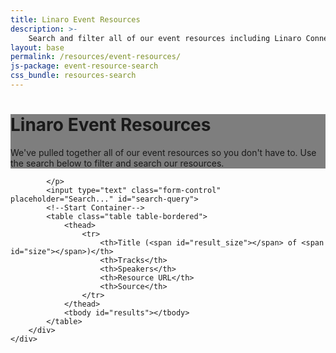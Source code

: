 ```yaml
---
title: Linaro Event Resources
description: >-
    Search and filter all of our event resources including Linaro Connect and other events we attend.
layout: base
permalink: /resources/event-resources/
js-package: event-resource-search
css_bundle: resources-search
---
```

<div class="container-fluid responsive-background" id="header-container" style="background: linear-gradient(rgba(0, 0, 0, 0.5), rgba(0, 0, 0, 0.5)), url('/assets/images/content/resources-header.png');">
    <div class="row overlay padded-row" id="resources">
        <div class="container text-center">
            <h1 class="center-block">Linaro Event Resources</h1>
            <p class="center-block">
                We've pulled together all of our event resources so you don't have to. Use the search below to filter
                and search our resources.
            </p>
        </div>
    </div>
</div>

<div class="container-fluid" id="content-container">
    <div class="row hub-row">
        <!--Start Row-->
        <div class="container">
            <p>

            </p>
            <input type="text" class="form-control" placeholder="Search..." id="search-query">
            <!--Start Container-->
            <table class="table table-bordered">
                <thead>
                    <tr>
                        <th>Title (<span id="result_size"></span> of <span id="size"></span>)</th>
                        <th>Tracks</th>
                        <th>Speakers</th>
                        <th>Resource URL</th>
                        <th>Source</th>
                    </tr>
                </thead>
                <tbody id="results"></tbody>
            </table>
        </div>
    </div>
</div>
